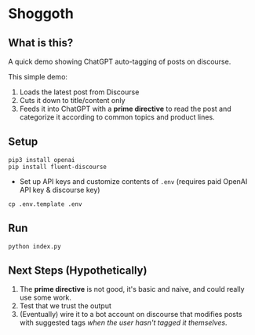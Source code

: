 # Shoggoth

## What is this?

A quick demo showing ChatGPT auto-tagging of posts on discourse.

This simple demo:

1. Loads the latest post from Discourse
2. Cuts it down to title/content only
3. Feeds it into ChatGPT with a **prime directive** to read the post
and categorize it according to common topics and product lines.

## Setup

```
pip3 install openai 
pip install fluent-discourse
```

- Set up API keys and customize contents of `.env` (requires paid OpenAI API key & discourse key)

```
cp .env.template .env
```

## Run

```
python index.py
```

## Next Steps (Hypothetically)

1. The **prime directive** is not good, it's basic and naive, and could really use some work.
2. Test that we trust the output
3. (Eventually) wire it to a bot account on discourse that modifies 
posts with suggested tags _when the user hasn't tagged it themselves_.

